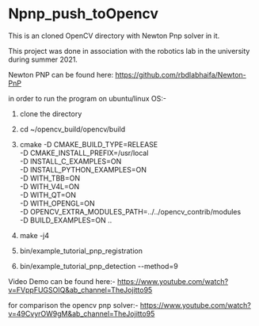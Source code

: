 # Npnp_push_toOpencv

This is an cloned OpenCV directory with Newton Pnp solver in it.

This project was done in association with the robotics lab in the university during summer 2021. 

Newton PNP can be found here: https://github.com/rbdlabhaifa/Newton-PnP

in order to run the program on ubuntu/linux OS:-
1) clone the directory
2) cd ~/opencv_build/opencv/build
3) cmake -D CMAKE_BUILD_TYPE=RELEASE \
      -D CMAKE_INSTALL_PREFIX=/usr/local \
      -D INSTALL_C_EXAMPLES=ON \
      -D INSTALL_PYTHON_EXAMPLES=ON \
      -D WITH_TBB=ON \
      -D WITH_V4L=ON \
      -D WITH_QT=ON \
      -D WITH_OPENGL=ON \
      -D OPENCV_EXTRA_MODULES_PATH=../../opencv_contrib/modules \
      -D BUILD_EXAMPLES=ON ..
      
4) make -j4
5) bin/example_tutorial_pnp_registration
6) bin/example_tutorial_pnp_detection --method=9

Video Demo can be found here:-
https://www.youtube.com/watch?v=FVppFUGSOIQ&ab_channel=TheJojitto95

for comparison the opencv pnp solver:-
https://www.youtube.com/watch?v=49CvyrOW9gM&ab_channel=TheJojitto95

